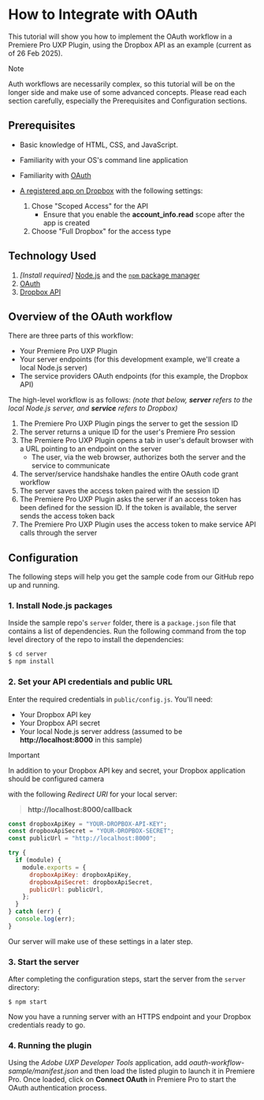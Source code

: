 # How to Integrate with OAuth

This tutorial will show you how to implement the OAuth workflow in a Premiere Pro UXP Plugin, using the Dropbox API as an example (current as of 26 Feb 2025).

> [!NOTE]
> Auth workflows are necessarily complex, so this tutorial will be on the longer side and make use of some advanced concepts. Please read each section carefully, especially the Prerequisites and Configuration sections.

## Prerequisites

- Basic knowledge of HTML, CSS, and JavaScript.
- Familiarity with your OS's command line application
- Familiarity with [OAuth](https://oauth.net/2/)
- [A registered app on Dropbox](https://www.dropbox.com/developers/apps/create) with the following settings:

  1.  Chose "Scoped Access" for the API
      -  Ensure that you enable the **account_info.read** scope after the app is created
  1.  Choose "Full Dropbox" for the access type

## Technology Used

1. *[Install required]* [Node.js](https://nodejs.org/en/) and the [`npm` package manager](https://www.npmjs.com)
1. [OAuth](https://oauth.net/2/)
1. [Dropbox API](https://www.dropbox.com/developers/documentation/http/overview)

## Overview of the OAuth workflow

There are three parts of this workflow:

- Your Premiere Pro UXP Plugin
- Your server endpoints (for this development example, we'll create a local Node.js server)
- The service providers OAuth endpoints (for this example, the Dropbox API)

The high-level workflow is as follows:
*(note that below, **server** refers to the local Node.js server, and **service** refers to Dropbox)*

1. The Premiere Pro UXP Plugin pings the server to get the session ID
1. The server returns a unique ID for the user's Premiere Pro session
1. The Premiere Pro UXP Plugin opens a tab in user's default browser with a URL pointing to an endpoint on the server
    - The user, via the web browser, authorizes both the server and the service to communicate
1. The server/service handshake handles the entire OAuth code grant workflow
1. The server saves the access token paired with the session ID
1. The Premiere Pro UXP Plugin asks the server if an access token has been defined for the session ID. If the token is available, the server sends the access token back
1. The Premiere Pro UXP Plugin uses the access token to make service API calls through the server

## Configuration

The following steps will help you get the sample code from our GitHub repo up and running.

### 1. Install Node.js packages

Inside the sample repo's `server` folder, there is a `package.json` file that contains a list of dependencies. Run the following command from the top level directory of the repo to install the dependencies:

```bash
$ cd server
$ npm install
```

### 2. Set your API credentials and public URL

Enter the required credentials in `public/config.js`. You'll need:

- Your Dropbox API key
- Your Dropbox API secret
- Your local Node.js server address (assumed to be **http://localhost:8000** in this sample)

> [!IMPORTANT]
> In addition to your Dropbox API key and secret, your Dropbox application should be configured camera

with the following *Redirect URI* for your local server:
>
> **http://localhost:8000/callback**


```js
const dropboxApiKey = "YOUR-DROPBOX-API-KEY";
const dropboxApiSecret = "YOUR-DROPBOX-SECRET";
const publicUrl = "http://localhost:8000";

try {
  if (module) {
    module.exports = {
      dropboxApiKey: dropboxApiKey,
      dropboxApiSecret: dropboxApiSecret,
      publicUrl: publicUrl,
    };
  }
} catch (err) {
  console.log(err);
}
```

Our server will make use of these settings in a later step.

### 3. Start the server

After completing the configuration steps, start the server from the `server` directory:

```
$ npm start
```

Now you have a running server with an HTTPS endpoint and your Dropbox credentials ready to go.

### 4. Running the plugin

Using the *Adobe UXP Developer Tools* application, add *oauth-workflow-sample/manifest.json* and then load the listed plugin to launch it in Premiere Pro. Once loaded, click on **Connect OAuth** in Premiere Pro to start the OAuth authentication process.
